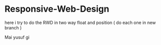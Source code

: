 # Responsive-Web-Design
here i try to do the RWD in two way float and position ( do each one in new branch )





Mai yusuf gi